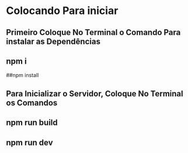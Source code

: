# Colocando Para iniciar

## Primeiro Coloque No Terminal o Comando Para instalar as Dependências

## npm i 
##npm install
 
## Para Inicializar o Servidor, Coloque No Terminal os Comandos

## npm run build 

## npm run dev
